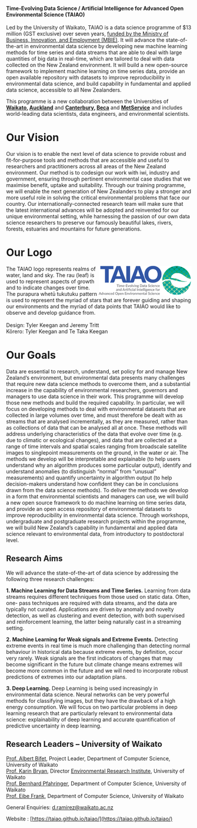 
#### Time-Evolving Data Science / Artificial Intelligence for Advanced Open Environmental Science (TAIAO)

Led by the University of Waikato, TAIAO is a data science programme of $13 million (GST exclusive) over seven years,  [funded by the Ministry of Business, Innovation, and Employment (MBIE)](https://www.mbie.govt.nz/science-and-technology/science-and-innovation/funding-information-and-opportunities/investment-funds/strategic-science-investment-fund/ssif-funded-programmes/university-of-waikato/). It will advance the state-of-the-art in environmental data science by developing new machine learning methods for time series and data streams that are able to deal with large quantities of big data in real-time, which are tailored to deal with data collected on the New Zealand environment. It will build a new open-source framework to implement machine learning on time series data, provide an open available repository with datasets to improve reproducibility in environmental data science, and build capability in fundamental and applied data science, accessible to all New Zealanders.

This programme is a new collaboration between the Universities of **[Waikato](https://www.waikato.ac.nz/), [Auckland](https://www.auckland.ac.nz/en.html)** and **[Canterbury](https://www.canterbury.ac.nz/), [Beca](https://www.beca.com/)** and **[MetService](https://www.metservice.com/)** and includes world-leading data scientists, data engineers, and environmental scientists. 
# Our Vision
Our vision is to enable the next level of data science to provide robust and fit-for-purpose tools and methods that are accessible and useful to researchers and practitioners across all areas of the New Zealand environment. Our method is to codesign our work with iwi, industry and government, ensuring through pertinent environmental case studies that we maximise benefit, uptake and suitability. Through our training programme, we will enable the next generation of New Zealanders to play a stronger and more useful role in solving the critical environmental problems that face our country. Our internationally-connected research team will make sure that the latest international advances will be adopted and reinvented for our unique environmental setting, while harnessing the passion of our own data science researchers to preserve our famously beautiful lakes, rivers, forests, estuaries and mountains for future generations.

# Our Logo

<img src='../img/6825 TAIAO logo_1000x320.jpg' style='width: 50%; height: 50%' align='right'/>
The TAIAO logo represents realms of water, land and sky. The rau (leaf) is used to represent aspects of growth and to indicate changes over time. The purapura whetū tukutuku pattern is used to represent the myriad of stars that are forever guiding and shaping our environments and the myriad of data points that TAIAO would like to observe and develop guidance from.
<br>
<br>
Design: Tyler Keegan and Jeremy Tritt<br>
Kōrero: Tyler Keegan and Te Taka Keegan

# Our Goals
Data are essential to research, understand, set policy for and manage New Zealand’s environment, but environmental data presents many challenges that require new data science methods to overcome them, and a substantial increase in the capability of environmental researchers, governors and managers to use data science in their work. This programme will develop those new methods and build the required capability. In particular, we will focus on developing methods to deal with environmental datasets that are collected in large volumes over time, and must therefore be dealt with as streams that are analysed incrementally, as they are measured, rather than as collections of data that can be analysed all at once. These methods will address underlying characteristics of the data that evolve over time (e.g. due to climatic or ecological changes), and data that are collected at a range of time intervals and spatial scales ranging from broadscale satellite images to singlepoint measurements on the ground, in the water or air. The methods we develop will be interpretable and explainable (to help users understand why an algorithm produces some particular output), identify and understand anomalies (to distinguish “normal” from “unusual” measurements) and quantify uncertainty in algorithm output (to help decision-makers understand how confident they can be in conclusions drawn from the data science methods). To deliver the methods we develop in a form that environmental scientists and managers can use, we will build a new open source framework to do machine learning on time series data, and provide an open access repository of environmental datasets to improve reproducibility in environmental data science. Through workshops, undergraduate and postgraduate research projects within the programme, we will build New Zealand’s capability in fundamental and applied data science relevant to environmental data, from introductory to postdoctoral level.


## Research Aims
We will advance the state-of-the-art of data science by addressing the following three research challenges:

**1. Machine Learning for Data Streams and Time Series.** Learning from data streams requires different techniques from those used on static data. Often, one- pass techniques are required with data streams, and the data are typically not curated. Applications are driven by anomaly and novelty detection, as well as clustering and event detection, with both supervised and reinforcement learning, the latter being naturally cast in a streaming setting.

**2. Machine Learning for Weak signals and Extreme Events.** Detecting extreme events in real time is much more challenging than detecting normal behaviour in historical data because extreme events, by definition, occur very rarely. Weak signals are the first indicators of changes that may become significant in the future but climate change means extremes will become more common in the future and we will need to incorporate robust predictions of extremes into our adaptation plans.

**3. Deep Learning.** Deep Learning is being used increasingly in environmental data science. Neural networks can be very powerful methods for classifying images, but they have the drawback of a high energy consumption. We will focus on two particular problems in deep learning research that are particularly relevant to environmental data science: explainability of deep learning and accurate quantification of predictive uncertainty in deep learning.

## Research Leaders – University of Waikato
[Prof. Albert Bifet](https://www.waikato.ac.nz/staff-profiles/people/abifet), Project Leader, Department of Computer Science, University of Waikato  
[Prof. Karin Bryan](https://sci.waikato.ac.nz/about-us/people/kbryan), Director [Environmental Research Institute](https://www.waikato.ac.nz/eri/), University of Waikato  
[Prof. Bernhard Pfahringer](https://www.waikato.ac.nz/staff-profiles/people/bernhard/), Department of Computer Science, University of Waikato  
[Prof. Eibe Frank](https://www.waikato.ac.nz/staff-profiles/people/eibe/), Department of Computer Science, University of Waikato

General Enquiries: <d.ramirez@waikato.ac.nz>

Website : [https://taiao.github.io/taiao/](https://taiao.github.io/taiao/)

